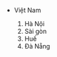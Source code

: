 <!DOCTYPE html>
<html>
<head>
    <meta charset="UTF-8" />
    <title>test</title>
</head>
<body>
<ul>
<li>Việt Nam</li>
    <ol type="1">
        <li>Hà Nội</li>
        <li>Sài gòn</li>
        <li>Huế</li>
        <li>Đà Nẵng</li>
    </ol>
</ul>
</body>
</html>
